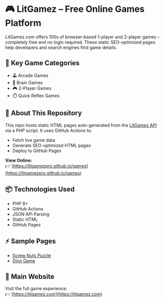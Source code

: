 # 🎮 LitGamez – Free Online Games Platform

LitGamez.com offers 100s of browser-based 1-player and 2-player games – completely free and no login required. These static SEO-optimized pages help developers and search engines find game details.

## 🔗 Key Game Categories
- 🕹️ Arcade Games
- 🧠 Brain Games
- 🎮 2-Player Games
- ⏱️ Quick Reflex Games

## 📁 About This Repository

This repo hosts static HTML pages auto-generated from the [LitGamez API](https://litgamez.com) via a PHP script. It uses GitHub Actions to:
- Fetch live game data
- Generate SEO-optimized HTML pages
- Deploy to GitHub Pages

**View Online:**  
👉 [https://litgamezpro.github.io/games](https://litgamezpro.github.io/games)

## 📦 Technologies Used
- PHP 8+
- GitHub Actions
- JSON API Parsing
- Static HTML
- GitHub Pages

## ⚡ Sample Pages
- [Screw Nuts Puzzle](https://litgamezpro.github.io/games/screw-puzzle-nuts-bolts.html)
- [Dino Game](https://litgamezpro.github.io/games/dino-game.html)

## 🔗 Main Website
Visit the full game experience:  
👉 [https://litgamez.com](https://litgamez.com)
